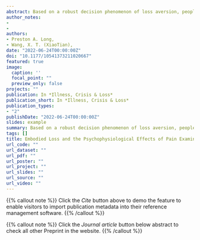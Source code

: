 ```yaml
---
abstract: Based on a robust decision phenomenon of loss aversion, people are distinctly more sensitive to losses than to gains. The psychological pain experienced due to a loss is greater than the pleasure experienced due to a gain of the same amount. We argue that physical pain can be viewed as a psychological loss with diminishing sensitivity. Pain thus would be preferred summed rather than distributed. The results from 89 student-participants recruited from a public university in the Midwest US revealed that chronic pain is correlated with reduced subjective life expectancy and increased impulsivity. We found a significant propensity to prefer sharp-and-shorter pain to milder-and-longer pain. The loss-aversion score predicted this propensity in pain management. We developed a new behavioral measure of Band-Aid removal as a predictor for pain duration-intensity tradeoff. The higher the Band-Aid removal time, the higher the preference for higher-duration and lower intensity, and the lower willingness to seek medical attention for pain. The participants also revealed a higher willingness to seek medical help for generalized pain than localized pain to reduce information ambiguity.
author_notes:
- 
- 
authors:
- Preston A. Long,
- Wang, X. T. (XiaoTian),
date: "2022-06-24T00:00:00Z"
doi: "10.1177/10541373211020667"
featured: true
image:
  caption: ''
  focal_point: ""
  preview_only: false
projects: ""
publication: In *Illness, Crisis & Loss*
publication_short: In *Illness, Crisis & Loss*
publication_types: 
- "2"
publishDate: "2022-06-24T00:00:00Z"
slides: example
summary: Based on a robust decision phenomenon of loss aversion, people are distinctly more sensitive to losses than to gains.
tags: []
title: Embodied Loss and the Psychophysiological Effects of Pain Examined With Traditional and New Behavioral Measures
url_code: ""
url_dataset: ""
url_pdf: ""
url_poster: ""
url_project: ""
url_slides: ""
url_source: ""
url_video: ""
---
```


{{% callout note %}}
Click the _Cite_ button above to demo the feature to enable visitors to import publication metadata into their reference management software.
{{% /callout %}}

{{% callout note %}}
Click the _Journal article_ button below abstract to check all other Preprint in the website.
{{% /callout %}}
